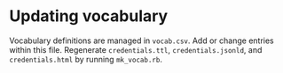 # Updating vocabulary

Vocabulary definitions are managed in `vocab.csv`. Add or change entries within this file. Regenerate `credentials.ttl`, `credentials.jsonld`, and `credentials.html` by running `mk_vocab.rb`.
